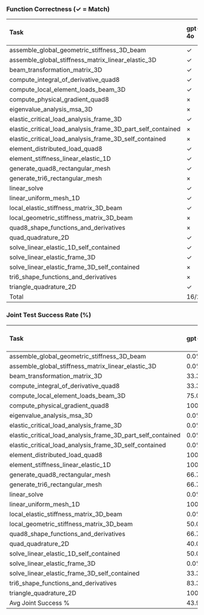 ### Function Correctness (✓ = Match)

| Task                                                        | gpt-4o   | gpt-5   | gemini-1.5-flash   | gemini-2.5-pro   | claude-3-5   | claude-sonnet-4   | claude-opus-4.1   | deepseek-chat   | deepseek-reasoner   |
|:------------------------------------------------------------|:---------|:--------|:-------------------|:-----------------|:-------------|:------------------|:------------------|:----------------|:--------------------|
| assemble_global_geometric_stiffness_3D_beam                 | ✓        | ✓       | ✓                  | ✓                | ✓            | ✓                 | ×                 | ✓               | ✓                   |
| assemble_global_stiffness_matrix_linear_elastic_3D          | ✓        | ✓       | ✓                  | ✓                | ✓            | ✓                 | ✓                 | ✓               | ✓                   |
| beam_transformation_matrix_3D                               | ✓        | ✓       | ×                  | ✓                | ✓            | ✓                 | ✓                 | ×               | ×                   |
| compute_integral_of_derivative_quad8                        | ✓        | ✓       | ×                  | ✓                | ✓            | ✓                 | ✓                 | ✓               | ×                   |
| compute_local_element_loads_beam_3D                         | ✓        | ✓       | ✓                  | ✓                | ✓            | ✓                 | ✓                 | ✓               | ✓                   |
| compute_physical_gradient_quad8                             | ×        | ✓       | ×                  | ✓                | ×            | ×                 | ×                 | ×               | ✓                   |
| eigenvalue_analysis_msa_3D                                  | ×        | ×       | ×                  | ×                | ×            | ×                 | ×                 | ×               | ×                   |
| elastic_critical_load_analysis_frame_3D                     | ✓        | ✓       | ✓                  | ✓                | ✓            | ✓                 | ✓                 | ✓               | ✓                   |
| elastic_critical_load_analysis_frame_3D_part_self_contained | ×        | ×       | ×                  | ×                | ×            | ×                 | ×                 | ×               | ×                   |
| elastic_critical_load_analysis_frame_3D_self_contained      | ×        | ×       | ×                  | ×                | ×            | ×                 | ×                 | ×               | ×                   |
| element_distributed_load_quad8                              | ✓        | ✓       | ×                  | ✓                | ✓            | ✓                 | ✓                 | ×               | ✓                   |
| element_stiffness_linear_elastic_1D                         | ✓        | ×       | ✓                  | ×                | ✓            | ✓                 | ✓                 | ✓               | ✓                   |
| generate_quad8_rectangular_mesh                             | ✓        | ✓       | ×                  | ✓                | ✓            | ✓                 | ✓                 | ✓               | ✓                   |
| generate_tri6_rectangular_mesh                              | ×        | ✓       | ×                  | ✓                | ×            | ✓                 | ✓                 | ✓               | ✓                   |
| linear_solve                                                | ✓        | ✓       | ×                  | ✓                | ×            | ×                 | ×                 | ×               | ×                   |
| linear_uniform_mesh_1D                                      | ✓        | ✓       | ✓                  | ✓                | ✓            | ✓                 | ✓                 | ✓               | ✓                   |
| local_elastic_stiffness_matrix_3D_beam                      | ✓        | ✓       | ×                  | ✓                | ✓            | ✓                 | ✓                 | ✓               | ×                   |
| local_geometric_stiffness_matrix_3D_beam                    | ×        | ×       | ×                  | ×                | ×            | ×                 | ×                 | ×               | ×                   |
| quad8_shape_functions_and_derivatives                       | ×        | ✓       | ×                  | ✓                | ×            | ✓                 | ×                 | ✓               | ✓                   |
| quad_quadrature_2D                                          | ✓        | ×       | ×                  | ×                | ✓            | ×                 | ✓                 | ✓               | ×                   |
| solve_linear_elastic_1D_self_contained                      | ✓        | ×       | ×                  | ×                | ✓            | ×                 | ✓                 | ✓               | ✓                   |
| solve_linear_elastic_frame_3D                               | ✓        | ✓       | ✓                  | ✓                | ✓            | ✓                 | ✓                 | ✓               | ✓                   |
| solve_linear_elastic_frame_3D_self_contained                | ×        | ✓       | ×                  | ×                | ×            | ×                 | ×                 | ✓               | ×                   |
| tri6_shape_functions_and_derivatives                        | ×        | ✓       | ✓                  | ✓                | ✓            | ×                 | ✓                 | ✓               | ✓                   |
| triangle_quadrature_2D                                      | ✓        | ✓       | ×                  | ✓                | ✓            | ✓                 | ✓                 | ✓               | ✓                   |
| Total                                                       | 16/25    | 18/25   | 8/25               | 17/25            | 16/25        | 15/25             | 16/25             | 17/25           | 15/25               |

### Joint Test Success Rate (%)

| Task                                                        | gpt-4o   | gpt-5   | gemini-1.5-flash   | gemini-2.5-pro   | claude-3-5   | claude-sonnet-4   | claude-opus-4.1   | deepseek-chat   | deepseek-reasoner   |
|:------------------------------------------------------------|:---------|:--------|:-------------------|:-----------------|:-------------|:------------------|:------------------|:----------------|:--------------------|
| assemble_global_geometric_stiffness_3D_beam                 | 0.0%     | 0.0%    | 0.0%               | 0.0%             | 0.0%         | 0.0%              | 0.0%              | 0.0%            | 0.0%                |
| assemble_global_stiffness_matrix_linear_elastic_3D          | 0.0%     | 100.0%  | 0.0%               | 100.0%           | 100.0%       | 100.0%            | 100.0%            | 0.0%            | 0.0%                |
| beam_transformation_matrix_3D                               | 33.3%    | 100.0%  | 33.3%              | 0.0%             | 33.3%        | 33.3%             | –                 | 33.3%           | 33.3%               |
| compute_integral_of_derivative_quad8                        | 33.3%    | 66.7%   | 33.3%              | 66.7%            | 66.7%        | 66.7%             | 66.7%             | 66.7%           | 66.7%               |
| compute_local_element_loads_beam_3D                         | 75.0%    | 100.0%  | 0.0%               | 100.0%           | 0.0%         | 75.0%             | 75.0%             | 25.0%           | 100.0%              |
| compute_physical_gradient_quad8                             | 100.0%   | 100.0%  | 100.0%             | 100.0%           | 100.0%       | 100.0%            | 100.0%            | 100.0%          | 100.0%              |
| eigenvalue_analysis_msa_3D                                  | 0.0%     | 0.0%    | 0.0%               | 0.0%             | 20.0%        | 0.0%              | 0.0%              | 0.0%            | 0.0%                |
| elastic_critical_load_analysis_frame_3D                     | 0.0%     | 0.0%    | –                  | –                | 0.0%         | –                 | –                 | –               | –                   |
| elastic_critical_load_analysis_frame_3D_part_self_contained | 0.0%     | 0.0%    | –                  | –                | 0.0%         | –                 | –                 | –               | –                   |
| elastic_critical_load_analysis_frame_3D_self_contained      | 0.0%     | 0.0%    | –                  | –                | 0.0%         | –                 | –                 | –               | –                   |
| element_distributed_load_quad8                              | 100.0%   | 50.0%   | 50.0%              | 50.0%            | 100.0%       | 50.0%             | 100.0%            | 50.0%           | 50.0%               |
| element_stiffness_linear_elastic_1D                         | 100.0%   | 100.0%  | 100.0%             | 100.0%           | 0.0%         | 100.0%            | 100.0%            | 100.0%          | 100.0%              |
| generate_quad8_rectangular_mesh                             | 66.7%    | 100.0%  | 0.0%               | 66.7%            | 66.7%        | 100.0%            | 66.7%             | 33.3%           | –                   |
| generate_tri6_rectangular_mesh                              | 66.7%    | 100.0%  | 0.0%               | 100.0%           | 100.0%       | 66.7%             | 100.0%            | 100.0%          | –                   |
| linear_solve                                                | 0.0%     | 50.0%   | 0.0%               | 50.0%            | 0.0%         | 0.0%              | 50.0%             | 0.0%            | 50.0%               |
| linear_uniform_mesh_1D                                      | 100.0%   | 100.0%  | 100.0%             | 100.0%           | 100.0%       | 100.0%            | 100.0%            | 100.0%          | 100.0%              |
| local_elastic_stiffness_matrix_3D_beam                      | 0.0%     | 50.0%   | 0.0%               | –                | –            | –                 | –                 | 0.0%            | –                   |
| local_geometric_stiffness_matrix_3D_beam                    | 50.0%    | 50.0%   | 50.0%              | –                | 50.0%        | –                 | –                 | –               | –                   |
| quad8_shape_functions_and_derivatives                       | 66.7%    | 100.0%  | 33.3%              | –                | –            | 100.0%            | 100.0%            | 100.0%          | 100.0%              |
| quad_quadrature_2D                                          | 40.0%    | 100.0%  | 60.0%              | 100.0%           | 60.0%        | 80.0%             | 100.0%            | 100.0%          | 100.0%              |
| solve_linear_elastic_1D_self_contained                      | 50.0%    | 100.0%  | 100.0%             | –                | 100.0%       | 100.0%            | –                 | 100.0%          | 100.0%              |
| solve_linear_elastic_frame_3D                               | 0.0%     | 100.0%  | 0.0%               | 100.0%           | 100.0%       | 50.0%             | 100.0%            | 50.0%           | 50.0%               |
| solve_linear_elastic_frame_3D_self_contained                | 33.3%    | 100.0%  | 0.0%               | 100.0%           | 33.3%        | 66.7%             | 100.0%            | 33.3%           | 33.3%               |
| tri6_shape_functions_and_derivatives                        | 83.3%    | 100.0%  | 33.3%              | 100.0%           | –            | 100.0%            | 100.0%            | 66.7%           | 50.0%               |
| triangle_quadrature_2D                                      | 100.0%   | 100.0%  | 20.0%              | 100.0%           | 40.0%        | 40.0%             | 100.0%            | 40.0%           | 80.0%               |
| Avg Joint Success %                                         | 43.9%    | 70.7%   | 28.5%              | 53.3%            | 42.8%        | 53.1%             | 58.3%             | 43.9%           | 44.5%               |

